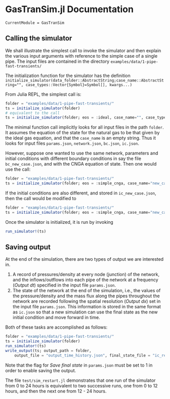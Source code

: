 # GasTranSim.jl Documentation

```@meta
CurrentModule = GasTranSim
```

## Calling the simulator

We shall illustrate the simplest call  to invoke the simulator and then explain the various input arguments with reference to the simple case of  a single pipe. The input files are contained in the directory `examples/data/1-pipe-fast-transients/`


The initialization function for the simulator has the definition
`initialize_simulator(data_folder::AbstractString;case_name::AbstractString="", case_types::Vector{Symbol}=Symbol[], kwargs...)`

From Julia REPL, the simplest call is:
```julia
folder = "examples/data/1-pipe-fast-transients/"
ts = initialize_simulator(folder)
# equivalent to the call
ts = initialize_simulator(folder; eos = :ideal, case_name="", case_types=[:params, :network, :bc, :ic])
```
The minimal function call implicitly looks for all input files in the path `folder`. It assumes the equation of the state for the natural gas to be that given by the ideal gas equation, and that the `case_name` is an empty string. Thus it looks for input files `params.json`, `network.json`, `bc.json`, `ic.json`.


However, suppose one wanted to use the same network, parameters and initial conditions with different boundary conditions in say the file `bc_new_case.json`, and with the CNGA equation of state. Then one would use the call:
```julia
folder = "examples/data/1-pipe-fast-transients/"
ts = initialize_simulator(folder; eos = :simple_cnga, case_name="new_case", case_types=[:bc])
```
If the initial conditions are also different, and stored in `ic_new_case.json`, then the call would be modified to
```julia
folder = "examples/data/1-pipe-fast-transients/"
ts = initialize_simulator(folder; eos = :simple_cnga, case_name="new_case", case_types=[:bc, :ic])
```

Once the simulator is initialized, it is run by invoking

```julia
run_simulator!(ts)
```


## Saving output
At the end of the simulation, there are two types of output we are interested in.

1. A record of pressures/density at every node (junction) of the network, and the inflows/outflows into each pipe of the network at a frequency (*Output dt*) specified in the input file `params.json`.
2. The state of the network at the end of the simulation, i.e., the values of the pressure/density and the mass flux along the pipes throughout the network are recorded following the spatial resolution (*Output dx*) set in the input file `params.json`. This information is stored in the same format as `ic.json` so that a new simulation can use the final state as the new initial condition and move forward in time.



Both of these tasks are accomplished as follows:

```julia
folder = "examples/data/1-pipe-fast-transients/"
ts = initialize_simulator(folder)
run_simulator!(ts)
write_output(ts; output_path = folder, 
	output_file = "output_time_history.json", final_state_file = "ic_restart.json")
```
Note that the flag for *Save final state* in `params.json` must be set to 1 in order to enable saving the output.

The file `test/sim_restart.jl` demonstrates that one run of the simulator from 0 to 24 hours is equivalent to  two successive runs, one from 0 to 12 hours, and then the next one from 12 - 24 hours.



